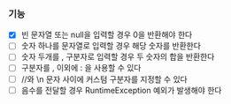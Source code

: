 ### 기능
- [x] 빈 문자열 또는 null을 입력할 경우 0을 반환해야 한다
- [ ] 숫자 하나를 문자열로 입력할 경우 해당 숫자를 반환한다
- [ ] 숫자 두개를 , 구분자로 입력할 경우 두 숫자의 합을 반환한다
- [ ] 구분자를 , 이외에 : 을 사용할 수 있다
- [ ] //와 \n 문자 사이에 커스텀 구분자를 지정할 수 있다
- [ ] 음수를 전달할 경우 RuntimeException 예외가 발생해야 한다